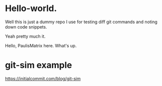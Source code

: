 # Hello-world.

Well this is just a dummy repo I use for testing diff git commands and noting down code snippets.

Yeah pretty much it.

Hello, PaulisMatrix here. What's up.

# git-sim example

https://initialcommit.com/blog/git-sim
